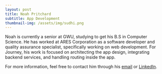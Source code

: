 ```yaml
---
layout: post
title: Noah Pritchard
subtitle: App Development
thumbnail-img: /assets/img/sudhi.png
---
```


Noah is currently a senior at GWU, studying to get his B.S in Computer Science. He has worked at ARES Corporation as a software developer and quality assurance specialist, specifically working on web development. For Journey, his work is focused on architecting the app design, integrating backend services, and handling routing inside the app.

For more information, feel free to contact him through his [email](noahpritchard9@gmail.com) or [LinkedIn](https://www.linkedin.com/in/noah-pritchard-394b46200/).
